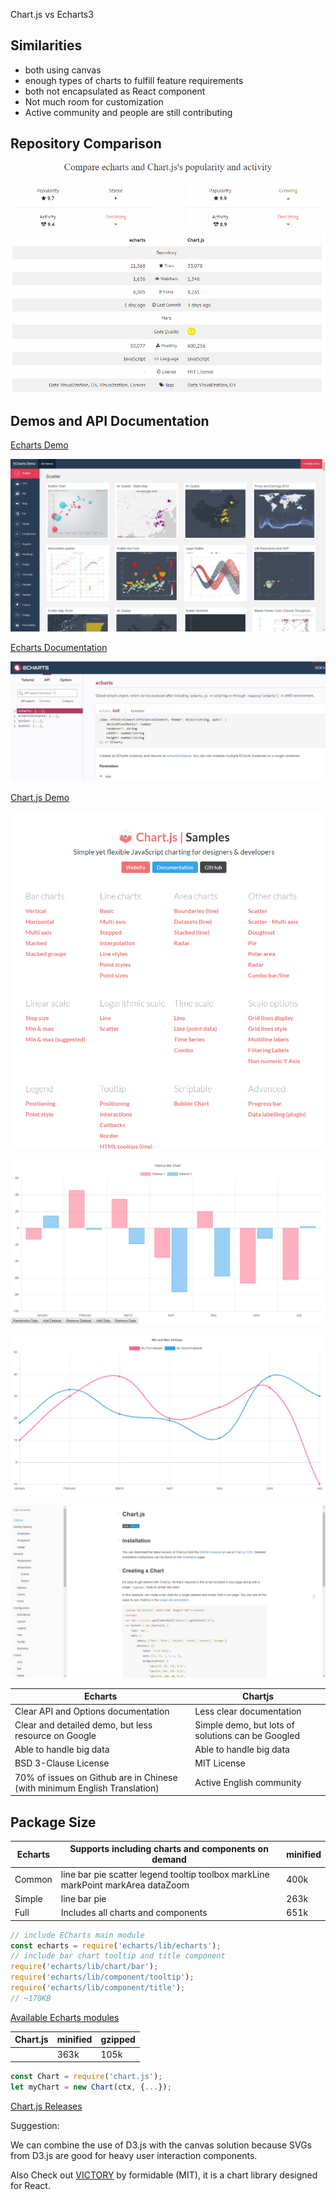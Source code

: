 Chart.js vs Echarts3

## Similarities

- both using canvas
- enough types of charts to fulfill feature requirements
- both not encapsulated as React component
- Not much room for customization
- Active community and people are still contributing

## Repository Comparison

![repo](./repo.png)

## Demos and API Documentation

[Echarts Demo](https://ecomfe.github.io/echarts-examples/public/index.html)

![echarts demo](./echart_demo.png)

[Echarts Documentation](https://ecomfe.github.io/echarts-doc/public/en/api.html#echarts)

![echarts api](./echarts_api.png)

[Chart.js Demo](http://www.chartjs.org/samples/latest/)

![chartjs demo](./chartjs_demo1.png)





![chartjs demo](./chartjs_demo2.png)





![chartjs demo](./chartjs_demo3.png)



![chartjs demo](./chartjs_api.png)





| Echarts                                  | Chartjs                                  |
| ---------------------------------------- | ---------------------------------------- |
| Clear API and Options documentation      | Less clear documentation                 |
| Clear and detailed demo, but less resource on Google | Simple demo, but lots of solutions can be Googled |
| Able to handle big data                  | Able to handle big data                  |
| BSD 3-Clause License                     | MIT License                              |
| 70% of issues on Github are in Chinese (with minimum English Translation) | Active English community                 |



## Package Size

| Echarts | Supports including charts and components on demand | minified |
| ------- | ---------------------------------------- | -------- |
| Common  | line bar pie scatter legend tooltip toolbox markLine markPoint markArea dataZoom | 400k     |
| Simple  | line bar pie                             | 263k     |
| Full    | Includes all charts and components       | 651k     |

```javascript
// include ECharts main module
const echarts = require('echarts/lib/echarts');
// include bar chart tooltip and title component
require('echarts/lib/chart/bar');
require('echarts/lib/component/tooltip');
require('echarts/lib/component/title');
// ~170KB
```

[Available Echarts modules](https://github.com/ecomfe/echarts/blob/master/index.js)


| Chart.js | minified | gzipped |
| -------- | -------- | ------- |
|          | 363k     | 105k    |

```javascript
const Chart = require('chart.js');
let myChart = new Chart(ctx, {...});
```

[Chart.js Releases](https://github.com/chartjs/Chart.js/releases)



Suggestion:

We can combine the use of D3.js with the canvas solution because SVGs from D3.js are good for heavy user interaction components. 

Also Check out [VICTORY](https://formidable.com/open-source/victory/gallery) by formidable (MIT), it is a chart library designed for React. 